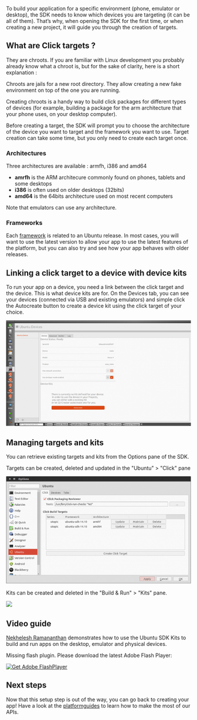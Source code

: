 





To build your application for a specific environment (phone, emulator or
desktop), the SDK needs to know which devices you are targeting (it can be all
of them). That’s why, when opening the SDK for the first time, or when
creating a new project, it will guide you through the creation of targets.

## What are Click targets ?

They are chroots. If you are familiar with Linux development you probably
already know what a chroot is, but for the sake of clarity, here is a short
explanation :

Chroots are jails for a new root directory. They allow creating a new fake
environment on top of the one you are running.

Creating chroots is a handy way to build click packages for different types of
devices (for example, building a package for the arm architecture that your
phone uses, on your desktop computer).

Before creating a target, the SDK will prompt you to choose the architecture
of the device you want to target and the framework you want to use. Target
creation can take some time, but you only need to create each target once.

### Architectures

Three architectures are available : armfh, i386 and amd64

  * **amrfh** is the ARM architecure commonly found on phones, tablets and some desktops
  * **i386** is often used on older desktops (32bits)
  * **amd64** is the 64bits architecture used on most recent computers

Note that emulators can use any architecture.

### Frameworks

Each
[framework](http://developer.ubuntu.com/phone/platform/guides/frameworks/) is
related to an Ubuntu release. In most cases, you will want to use the latest
version to allow your app to use the latest features of the platform, but you
can also try and see how your app behaves with older releases.

## Linking a click target to a device with device kits

To run your app on a device, you need a link between the click target and the
device. This is what device kits are for. On the Devices tab, you can see your
devices (connected via USB and existing emulators) and simple click the
Autocreate button to create a device kit using the click target of your
choice.

![](../../../../media/4d116adc-6ea1-478b-8314-f1b0b553d29b-cms_page_media/35/autocreate_device_kit-700x399.png)

## Managing targets and kits

You can retrieve existing targets and kits from the Options pane of the SDK.

Targets can be created, deleted and updated in the "Ubuntu" > "Click" pane

![](../../../../media/0e38e472-24ce-4277-a49b-cc29e3f6efcd-cms_page_media/35/manage_targets-700x404.png)

Kits can be created and deleted in the "Build & Run" > "Kits" pane.

![](../../../../media/c368463d-b3dd-4f2b-9663-580aa8dff80b-cms_page_media/35/manage_kits-700x404.png)

## Video guide

[Nekhelesh Ramananthan](https://plus.google.com/+NekheleshRamananthan/posts)
demonstrates how to use the Ubuntu SDK Kits to build and run apps on the
desktop, emulator and physical devices.

Missing flash plugin. Please download the latest Adobe Flash Player:

[ ![Get Adobe FlashPlayer](/static/devportal_static/cms/img/icons/plugins/get_flash_player.gif)
](https://www.adobe.com/go/getflashplayer)

## Next steps

Now that this setup step is out of the way, you can go back to creating your
app! Have a look at the [platformguides](http://developer.ubuntu.com/phone/platform/guides/) to learn how to
make the most of our APIs.





